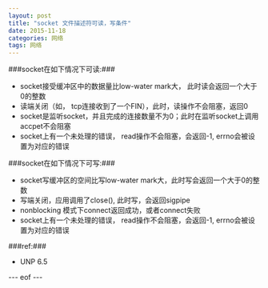 ```yaml
---
layout: post
title: "socket 文件描述符可读，写条件"
date: 2015-11-18
categories: 网络
tags: 网络
---
```


###socket在如下情况下可读:###
* socket接受缓冲区中的数据量比low-water mark大， 此时读会返回一个大于0的整数
* 读端关闭（如， tcp连接收到了一个FIN），此时，读操作不会阻塞，返回0
* socket是监听socket，并且完成的连接数量不为0；此时在监听socket上调用accpet不会阻塞
* socket上有一个未处理的错误， read操作不会阻塞，会返回-1, errno会被设置为对应的错误

###socket在如下情况下可写:###
* socket写缓冲区的空间比写low-water mark大，此时写会返回一个大于0的整数
* 写端关闭，应用调用了close(), 此时写，会返回sigpipe
* nonblocking 模式下connect返回成功，或者connect失败
* socket上有一个未处理的错误， read操作不会阻塞，会返回-1, errno会被设置为对应的错误

###ref:###
* UNP 6.5 

--- eof ---
